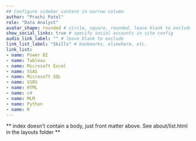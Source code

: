 ```yaml
---
## Configure sidebar content in narrow column
author: "Prachi Patel"
role: "Data Analyst"
avatar_shape: rounded # circle, square, rounded, leave blank to exclude
show_social_links: true # specify social accounts in site config
audio_link_label: "" # leave blank to exclude
link_list_label: "Skills" # bookmarks, elsewhere, etc.
link_list:
- name: Power BI
- name: Tableau
- name: Microsoft Excel
- name: SSAS
- name: Microsoft SQL
- name: SSRS
- name: HTML
- name: c#
- name: MLM
- name: Python
- name: R
---
```


** index doesn't contain a body, just front matter above.
See about/list.html in the layouts folder **